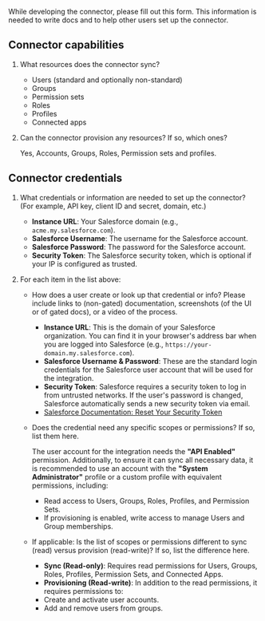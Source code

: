 While developing the connector, please fill out this form. This information is needed to write docs and to help other users set up the connector.

## Connector capabilities

1. What resources does the connector sync?

    - Users (standard and optionally non-standard)
    - Groups
    - Permission sets
    - Roles
    - Profiles
    - Connected apps

2. Can the connector provision any resources? If so, which ones? 

    Yes, Accounts, Groups, Roles, Permission sets and profiles.

## Connector credentials 

1. What credentials or information are needed to set up the connector? (For example, API key, client ID and secret, domain, etc.)

    - **Instance URL**: Your Salesforce domain (e.g., `acme.my.salesforce.com`).
    - **Salesforce Username**: The username for the Salesforce account.
    - **Salesforce Password**: The password for the Salesforce account.
    - **Security Token**: The Salesforce security token, which is optional if your IP is configured as trusted.

2. For each item in the list above: 

   * How does a user create or look up that credential or info? Please include links to (non-gated) documentation, screenshots (of the UI or of gated docs), or a video of the process. 

        *   **Instance URL**: This is the domain of your Salesforce organization. You can find it in your browser's address bar when you are logged into Salesforce (e.g., `https://your-domain.my.salesforce.com`).
        *   **Salesforce Username & Password**: These are the standard login credentials for the Salesforce user account that will be used for the integration.
        *   **Security Token**: Salesforce requires a security token to log in from untrusted networks. If the user's password is changed, Salesforce automatically sends a new security token via email.
        *   [Salesforce Documentation: Reset Your Security Token](https://help.salesforce.com/s/articleView?id=sf.user_security_token.htm&type=5)

   * Does the credential need any specific scopes or permissions? If so, list them here. 

        The user account for the integration needs the **"API Enabled"** permission. Additionally, to ensure it can sync all necessary data, it is recommended to use an account with the **"System Administrator"** profile or a custom profile with equivalent permissions, including:

        *   Read access to Users, Groups, Roles, Profiles, and Permission Sets.
        *   If provisioning is enabled, write access to manage Users and Group memberships.

    * If applicable: Is the list of scopes or permissions different to sync (read) versus provision (read-write)? If so, list the difference here. 

        *   **Sync (Read-only)**: Requires read permissions for Users, Groups, Roles, Profiles, Permission Sets, and Connected Apps.
        *   **Provisioning (Read-write)**: In addition to the read permissions, it requires permissions to:
        *   Create and activate user accounts.
        *   Add and remove users from groups.
